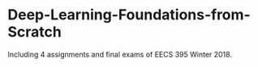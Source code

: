 # Deep-Learning-Foundations-from-Scratch
Including 4 assignments and final exams of EECS 395 Winter 2018.

